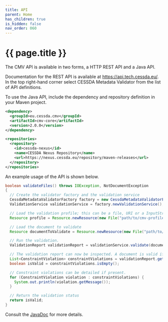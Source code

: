 ```yaml
---
title: API
parent: Home
has_children: true
is_hidden: false
nav_order: 060
---
```


# {{ page.title }}

The CMV API is available in two forms, a HTTP REST API and a Java API.

Documentation for the REST API is available at <https://api.tech.cessda.eu/>.
In the top right-hand corner select CESSDA Metadata Validator from the list of API definitions.

To use the Java API, include the dependency and repository definition in your Maven project.

```xml
<dependency>
  <groupId>eu.cessda.cmv</groupId>
  <artifactId>cmv-core</artifactId>
  <version>2.0.0</version>
</dependency>
```

```xml
<repositories>
  <repository>
    <id>cessda-nexus</id>
    <name>CESSDA Nexus Repository</name>
    <url>https://nexus.cessda.eu/repository/maven-releases</url>
  </repository>
</repositories>
```

An example usage of the API is shown below.

```java
boolean validateFiles() throws IOException, NotDocumentException
{
  // Create the validator factory and the validation service
  CessdaMetadataValidatorFactory factory = new CessdaMetadataValidatorFactory();
  ValidationService validationService = factory.newValidationService();

  // Load the validation profile; this can be a file, URI or a InputStream
  Resource profile = Resource.newResource(new File("path/to/cmv-profile.xml"));

  // Load the document to validate
  Resource documentToValidate = Resource.newResource(new File("path/to/ddi-document-to-validate.xml"));

  // Run the validation.
  ValidationReport validationReport = validationService.validate(documentToValidate, profile, ValidationGateName.BASIC);

  // The validation report can now be inspected. A document is valid if no constraint violations are present.
  List<ConstraintViolation> constraintViolations = validationReport.getConstraintViolations();
  boolean isValid = constraintViolations.isEmpty();

  // Constraint violations can be detailed if present.
  for (ConstraintViolation violation : constraintViolations) {
    System.out.println(violation.getMessage());
  }

  // Return the validation status
  return isValid;
}
```

Consult the [JavaDoc](api/javadoc/index.html) for more details.
